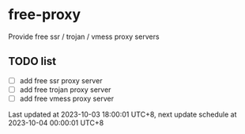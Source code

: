 
# free-proxy
Provide free ssr / trojan / vmess proxy servers


## TODO list
- [ ] add free ssr proxy server
- [ ] add free trojan proxy server
- [ ] add free vmess proxy server

Last updated at 2023-10-03 18:00:01 UTC+8, next update schedule at 2023-10-04 00:00:01 UTC+8

